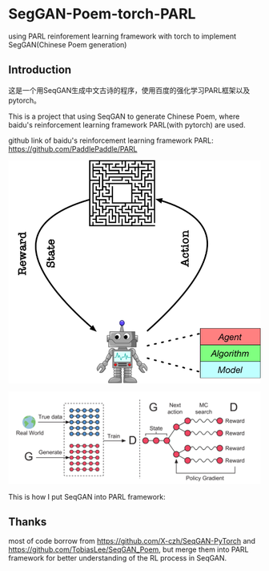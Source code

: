 # SegGAN-Poem-torch-PARL
using PARL reinforement learning framework with torch to implement SegGAN(Chinese Poem generation)
## Introduction
这是一个用SeqGAN生成中文古诗的程序，使用百度的强化学习PARL框架以及pytorch。

This is a project that using SeqGAN to generate Chinese Poem, where baidu's reinforcement learning framework PARL(with pytorch) are used.

github link of baidu's reinforcement learning framework PARL:
https://github.com/PaddlePaddle/PARL

![This is how PARL abstracts RL as model-algorithm-agent:](https://github.com/AddASecond/SegGAN-Poem-torch-PARL/blob/master/ReadMePic/abstractions.png)

![And this is how SeqGAN works:](https://github.com/AddASecond/SegGAN-Poem-torch-PARL/blob/master/ReadMePic/seqgan.png)

This is how I put SeqGAN into PARL framework:


## Thanks
most of code borrow from https://github.com/X-czh/SeqGAN-PyTorch and https://github.com/TobiasLee/SeqGAN_Poem, but merge them into PARL framework for better 
understanding of the RL process in SeqGAN.
